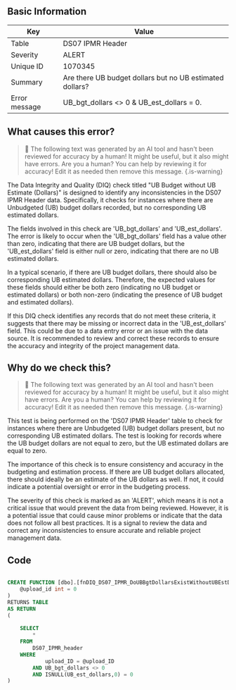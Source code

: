 ## Basic Information
| Key         | Value          |
|-------------|----------------|
| Table       | DS07 IPMR Header |
| Severity    | ALERT |
| Unique ID   | 1070345   |
| Summary     | Are there UB budget dollars but no UB estimated dollars? |
| Error message | UB_bgt_dollars <> 0 & UB_est_dollars = 0. |

## What causes this error?

> :robot: The following text was generated by an AI tool and hasn't been reviewed for accuracy by a human! It might be useful, but it also might have errors. Are you a human? You can help by reviewing it for accuracy! Edit it as needed then remove this message.
{.is-warning}

The Data Integrity and Quality (DIQ) check titled "UB Budget without UB Estimate (Dollars)" is designed to identify any inconsistencies in the DS07 IPMR Header data. Specifically, it checks for instances where there are Unbudgeted (UB) budget dollars recorded, but no corresponding UB estimated dollars.

The fields involved in this check are 'UB_bgt_dollars' and 'UB_est_dollars'. The error is likely to occur when the 'UB_bgt_dollars' field has a value other than zero, indicating that there are UB budget dollars, but the 'UB_est_dollars' field is either null or zero, indicating that there are no UB estimated dollars. 

In a typical scenario, if there are UB budget dollars, there should also be corresponding UB estimated dollars. Therefore, the expected values for these fields should either be both zero (indicating no UB budget or estimated dollars) or both non-zero (indicating the presence of UB budget and estimated dollars). 

If this DIQ check identifies any records that do not meet these criteria, it suggests that there may be missing or incorrect data in the 'UB_est_dollars' field. This could be due to a data entry error or an issue with the data source. It is recommended to review and correct these records to ensure the accuracy and integrity of the project management data.
## Why do we check this?

> :robot: The following text was generated by an AI tool and hasn't been reviewed for accuracy by a human! It might be useful, but it also might have errors. Are you a human? You can help by reviewing it for accuracy! Edit it as needed then remove this message.
{.is-warning}

This test is being performed on the 'DS07 IPMR Header' table to check for instances where there are Unbudgeted (UB) budget dollars present, but no corresponding UB estimated dollars. The test is looking for records where the UB budget dollars are not equal to zero, but the UB estimated dollars are equal to zero. 

The importance of this check is to ensure consistency and accuracy in the budgeting and estimation process. If there are UB budget dollars allocated, there should ideally be an estimate of the UB dollars as well. If not, it could indicate a potential oversight or error in the budgeting process. 

The severity of this check is marked as an 'ALERT', which means it is not a critical issue that would prevent the data from being reviewed. However, it is a potential issue that could cause minor problems or indicate that the data does not follow all best practices. It is a signal to review the data and correct any inconsistencies to ensure accurate and reliable project management data.
## Code

```sql

CREATE FUNCTION [dbo].[fnDIQ_DS07_IPMR_DoUBBgtDollarsExistWithoutUBEstDollars] (
	@upload_id int = 0
)
RETURNS TABLE
AS RETURN
(
	
	SELECT 
		*
	FROM
		DS07_IPMR_header
	WHERE
			upload_ID = @upload_ID
		AND UB_bgt_dollars <> 0
		AND ISNULL(UB_est_dollars,0) = 0
)
```
